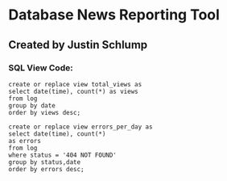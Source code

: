 # Database News Reporting Tool

## Created by Justin Schlump

### SQL View Code:
   ```
   create or replace view total_views as
   select date(time), count(*) as views
   from log
   group by date
   order by views desc;
   ```
   ```
   create or replace view errors_per_day as
   select date(time), count(*)
   as errors
   from log
   where status = '404 NOT FOUND'
   group by status,date
   order by errors desc;
   ```


